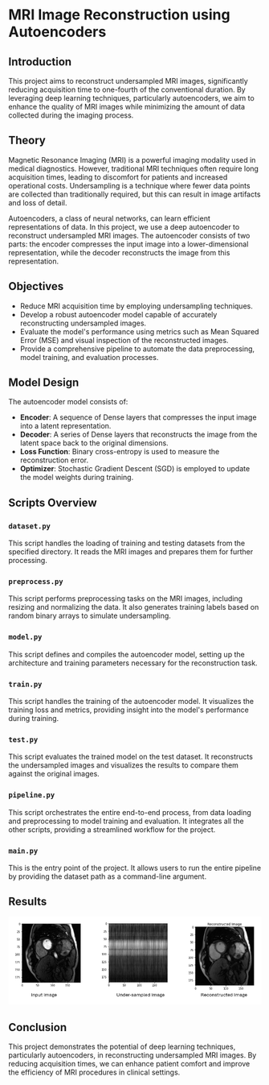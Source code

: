 # MRI Image Reconstruction using Autoencoders

## Introduction
This project aims to reconstruct undersampled MRI images, significantly reducing acquisition time to one-fourth of the conventional duration. By leveraging deep learning techniques, particularly autoencoders, we aim to enhance the quality of MRI images while minimizing the amount of data collected during the imaging process.

## Theory
Magnetic Resonance Imaging (MRI) is a powerful imaging modality used in medical diagnostics. However, traditional MRI techniques often require long acquisition times, leading to discomfort for patients and increased operational costs. Undersampling is a technique where fewer data points are collected than traditionally required, but this can result in image artifacts and loss of detail.

Autoencoders, a class of neural networks, can learn efficient representations of data. In this project, we use a deep autoencoder to reconstruct undersampled MRI images. The autoencoder consists of two parts: the encoder compresses the input image into a lower-dimensional representation, while the decoder reconstructs the image from this representation.

## Objectives
- Reduce MRI acquisition time by employing undersampling techniques.
- Develop a robust autoencoder model capable of accurately reconstructing undersampled images.
- Evaluate the model's performance using metrics such as Mean Squared Error (MSE) and visual inspection of the reconstructed images.
- Provide a comprehensive pipeline to automate the data preprocessing, model training, and evaluation processes.

## Model Design
The autoencoder model consists of:
- **Encoder**: A sequence of Dense layers that compresses the input image into a latent representation.
- **Decoder**: A series of Dense layers that reconstructs the image from the latent space back to the original dimensions.
- **Loss Function**: Binary cross-entropy is used to measure the reconstruction error.
- **Optimizer**: Stochastic Gradient Descent (SGD) is employed to update the model weights during training.

## Scripts Overview
### `dataset.py`
This script handles the loading of training and testing datasets from the specified directory. It reads the MRI images and prepares them for further processing.

### `preprocess.py`
This script performs preprocessing tasks on the MRI images, including resizing and normalizing the data. It also generates training labels based on random binary arrays to simulate undersampling.

### `model.py`
This script defines and compiles the autoencoder model, setting up the architecture and training parameters necessary for the reconstruction task.

### `train.py`
This script handles the training of the autoencoder model. It visualizes the training loss and metrics, providing insight into the model's performance during training.

### `test.py`
This script evaluates the trained model on the test dataset. It reconstructs the undersampled images and visualizes the results to compare them against the original images.

### `pipeline.py`
This script orchestrates the entire end-to-end process, from data loading and preprocessing to model training and evaluation. It integrates all the other scripts, providing a streamlined workflow for the project.

### `main.py`
This is the entry point of the project. It allows users to run the entire pipeline by providing the dataset path as a command-line argument.

## Results
![Reconstruction Results](artifacts/mri_output.png)


## Conclusion
This project demonstrates the potential of deep learning techniques, particularly autoencoders, in reconstructing undersampled MRI images. By reducing acquisition times, we can enhance patient comfort and improve the efficiency of MRI procedures in clinical settings.
